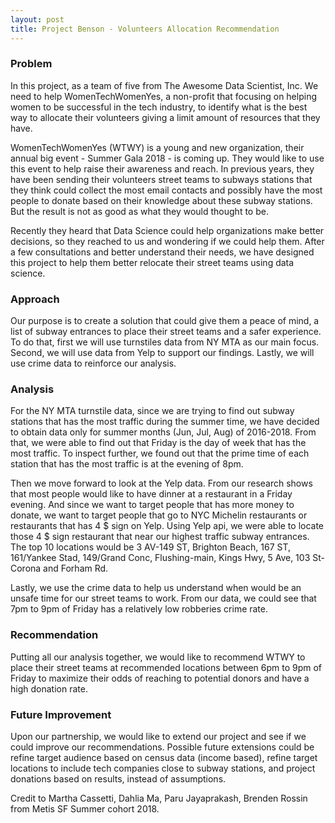 ```yaml
---
layout: post
title: Project Benson - Volunteers Allocation Recommendation
---
```


### Problem
In this project, as a team of five from The Awesome Data Scientist, Inc. We need to help WomenTechWomenYes, a non-profit that focusing on helping women to be successful in the tech industry, to identify what is the best way to allocate their volunteers giving a limit amount of resources that they have. 

WomenTechWomenYes (WTWY) is a young and new organization, their annual big event - Summer Gala 2018 - is coming up. They would like to use this event to help raise their awareness and reach. In previous years, they have been sending their volunteers street teams to subways stations that they think could collect the most email contacts and possibly have the most people to donate based on their knowledge about these subway stations. But the result is not as good as what they would thought to be. 

Recently they heard that Data Science could help organizations make better decisions, so they reached to us and wondering if we could help them. After a few consultations and better understand their needs, we have designed this project to help them better relocate their street teams using data science.

### Approach

Our purpose is to create a solution that could give them a peace of mind, a list of subway entrances to place their street teams and a safer experience. To do that, first we will use turnstiles data from NY MTA as our main focus. Second, we will use data from Yelp to support our findings. Lastly, we will use crime data to reinforce our analysis. 

### Analysis

For the NY MTA turnstile data, since we are trying to find out subway stations that has the most traffic during the summer time, we have decided to obtain data only for summer months (Jun, Jul, Aug) of 2016-2018. From that, we were able to find out that Friday is the day of week that has the most traffic. To inspect further, we found out that the prime time of each station that has the most traffic is at the evening of 8pm. 

Then we move forward to look at the Yelp data. From our research shows that most people would like to have dinner at a restaurant in a Friday evening. And since we want to target people that has more money to donate, we want to target people that go to NYC Michelin restaurants or restaurants that has 4 $ sign on Yelp. Using Yelp api, we were able to locate those 4 $ sign restaurant that near our highest traffic subway entrances. The top 10 locations would be 3 AV-149 ST, Brighton Beach, 167 ST, 161/Yankee Stad, 149/Grand Conc, Flushing-main, Kings Hwy, 5 Ave, 103 St-Corona and Forham Rd.

Lastly, we use the crime data to help us understand when would be an unsafe time for our street teams to work. From our data, we could see that 7pm to 9pm of Friday has a relatively low robberies crime rate.

### Recommendation

Putting all our analysis together, we would like to recommend WTWY to place their street teams at recommended locations between 6pm to 9pm of Friday to maximize their odds of reaching to potential donors and have a high donation rate.

### Future Improvement

Upon our partnership, we would like to extend our project and see if we could improve our recommendations. Possible future extensions could be refine target audience based on census data (income based), refine target locations to include tech companies close to subway stations, and project donations based on results, instead of assumptions.




Credit to Martha Cassetti, Dahlia Ma, Paru Jayaprakash, Brenden Rossin from Metis SF Summer cohort 2018.